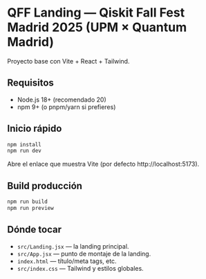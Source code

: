 # QFF Landing — Qiskit Fall Fest Madrid 2025 (UPM × Quantum Madrid)

Proyecto base con Vite + React + Tailwind.

## Requisitos
- Node.js 18+ (recomendado 20)
- npm 9+ (o pnpm/yarn si prefieres)

## Inicio rápido
```bash
npm install
npm run dev
```
Abre el enlace que muestra Vite (por defecto http://localhost:5173).

## Build producción
```bash
npm run build
npm run preview
```

## Dónde tocar
- `src/Landing.jsx` — la landing principal.
- `src/App.jsx` — punto de montaje de la landing.
- `index.html` — título/meta tags, etc.
- `src/index.css` — Tailwind y estilos globales.

